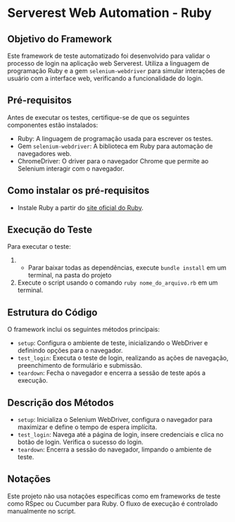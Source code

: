 
# Serverest Web Automation - Ruby

## Objetivo do Framework
Este framework de teste automatizado foi desenvolvido para validar o processo de login na aplicação web Serverest. Utiliza a linguagem de programação Ruby e a gem `selenium-webdriver` para simular interações de usuário com a interface web, verificando a funcionalidade do login.

## Pré-requisitos
Antes de executar os testes, certifique-se de que os seguintes componentes estão instalados:
- Ruby: A linguagem de programação usada para escrever os testes.
- Gem `selenium-webdriver`: A biblioteca em Ruby para automação de navegadores web.
- ChromeDriver: O driver para o navegador Chrome que permite ao Selenium interagir com o navegador.

## Como instalar os pré-requisitos
- Instale Ruby a partir do [site oficial do Ruby](https://www.ruby-lang.org/).


## Execução do Teste
Para executar o teste:
1. - Parar baixar todas as dependências, execute `bundle install` em um terminal, na pasta do projeto
2. Execute o script usando o comando `ruby nome_do_arquivo.rb` em um terminal.

## Estrutura do Código
O framework inclui os seguintes métodos principais:
- `setup`: Configura o ambiente de teste, inicializando o WebDriver e definindo opções para o navegador.
- `test_login`: Executa o teste de login, realizando as ações de navegação, preenchimento de formulário e submissão.
- `teardown`: Fecha o navegador e encerra a sessão de teste após a execução.

## Descrição dos Métodos
- `setup`: Inicializa o Selenium WebDriver, configura o navegador para maximizar e define o tempo de espera implícita.
- `test_login`: Navega até a página de login, insere credenciais e clica no botão de login. Verifica o sucesso do login.
- `teardown`: Encerra a sessão do navegador, limpando o ambiente de teste.

## Notações
Este projeto não usa notações específicas como em frameworks de teste como RSpec ou Cucumber para Ruby. O fluxo de execução é controlado manualmente no script.
